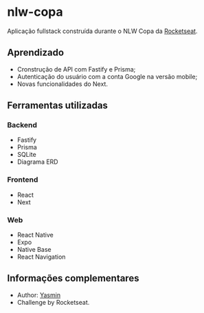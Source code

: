 # nlw-copa

Aplicação fullstack construída durante o NLW Copa da [Rocketseat](https://www.rocketseat.com.br/).
 
## Aprendizado

- Cronstrução de API com Fastify e Prisma;
- Autenticação do usuário com a conta Google na versão mobile;
- Novas funcionalidades do Next.

## Ferramentas utilizadas

### Backend
- Fastify
- Prisma
- SQLite
- Diagrama ERD

### Frontend
- React
- Next

### Web
- React Native
- Expo
- Native Base
- React Navigation

## Informações complementares
- Author: [Yasmin](https://www.linkedin.com/in/yasmin-goncalves/)
- Challenge by Rocketseat.
